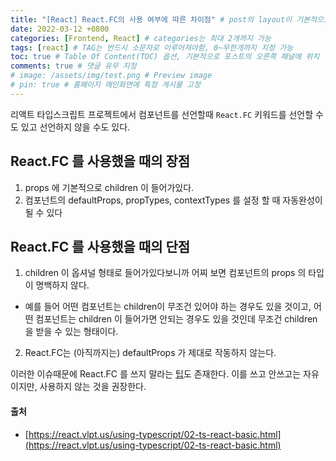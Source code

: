 ```yaml
---
title: "[React] React.FC의 사용 여부에 따른 차이점" # post의 layout이 기본적으로 post로 설정되어있어서 Front Matter에 따로 layout변수를 만들어 주지 않아도 됨
date: 2022-03-12 +0800
categories: [Frontend, React] # categories는 최대 2개까지 가능
tags: [react] # TAG는 반드시 소문자로 이루어져야함, 0~무한개까지 지정 가능
toc: true # Table Of Content(TOC) 옵션, 기본적으로 포스트의 오른쪽 패널에 위치
comments: true # 댓글 유무 지정
# image: /assets/img/test.png # Preview image
# pin: true # 홈페이지 메인화면에 특정 게시물 고정
---
```


리액트 타입스크립트 프로젝트에서 컴포넌트를 선언할때 `React.FC` 키워드를 선언할 수 도 있고 선언하지 않을 수도 있다.

## React.FC 를 사용했을 때의 장점
1) props 에 기본적으로 children 이 들어가있다.
2) 컴포넌트의 defaultProps, propTypes, contextTypes 를 설정 할 때 자동완성이 될 수 있다

## React.FC 를 사용했을 때의 단점
1) children 이 옵셔널 형태로 들어가있다보니까 어찌 보면 컴포넌트의 props 의 타입이 명백하지 않다. 

- 예를 들어 어떤 컴포넌트는 children이 무조건 있어야 하는 경우도 있을 것이고, 어떤 컴포넌트는 children 이 들어가면 안되는 경우도 있을 것인데 무조건 children을 받을 수 있는 형태이다.

2) React.FC는 (아직까지는) defaultProps 가 제대로 작동하지 않는다.

이러한 이슈때문에 React.FC 를 쓰지 말라는 [팁](https://medium.com/@martin_hotell/10-typescript-pro-tips-patterns-with-or-without-react-5799488d6680#78b9)도 존재한다. 이를 쓰고 안쓰고는 자유이지만, 사용하지 않는 것을 권장한다.

#### 출처
- [https://react.vlpt.us/using-typescript/02-ts-react-basic.html](https://react.vlpt.us/using-typescript/02-ts-react-basic.html)